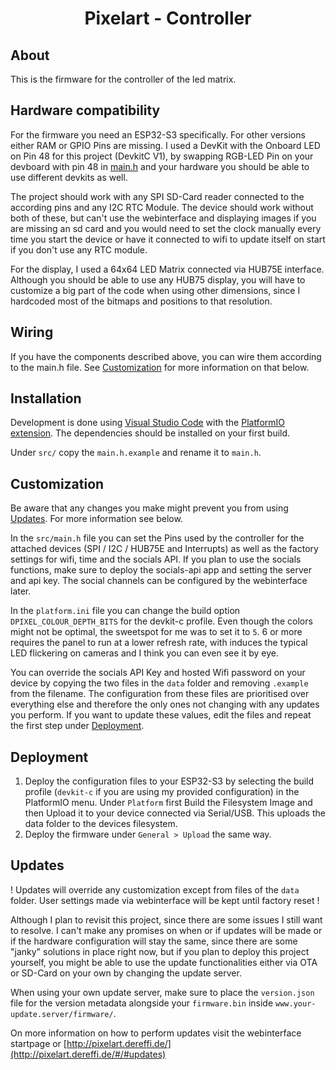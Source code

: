 # <p align="center">Pixelart - Controller</p>

## About

This is the firmware for the controller of the led matrix.

## Hardware compatibility

For the firmware you need an ESP32-S3 specifically. For other versions either RAM or GPIO Pins are missing. I used a DevKit with the Onboard LED on Pin 48 for this project (DevkitC V1), by swapping RGB-LED Pin on your devboard with pin 48 in [main.h](./src/main.h) and your hardware you should be able to use different devkits as well.

The project should work with any SPI SD-Card reader connected to the according pins and any I2C RTC Module. The device should work without both of these, but can't use the webinterface and displaying images if you are missing an sd card and you would need to set the clock manually every time you start the device or have it connected to wifi to update itself on start if you don't use any RTC module.

For the display, I used a 64x64 LED Matrix connected via HUB75E interface. Although you should be able to use any HUB75 display, you will have to customize a big part of the code when using other dimensions, since I hardcoded most of the bitmaps and positions to that resolution.

## Wiring

If you have the components described above, you can wire them according to the main.h file. See [Customization](#customization) for more information on that below.

## Installation

Development is done using [Visual Studio Code](https://code.visualstudio.com/) with the [PlatformIO extension](https://platformio.org/install/ide?install=vscode). The dependencies should be installed on your first build.

Under `src/` copy the `main.h.example` and rename it to `main.h`.

## Customization

Be aware that any changes you make might prevent you from using [Updates](#updates). For more information see below.

In the `src/main.h` file you can set the Pins used by the controller for the attached devices (SPI / I2C / HUB75E and Interrupts) as well as the factory settings for wifi, time and the socials API. If you plan to use the socials functions, make sure to deploy the socials-api app and setting the server and api key. The social channels can be configured by the webinterface later.

In the `platform.ini` file you can change the build option `DPIXEL_COLOUR_DEPTH_BITS` for the devkit-c profile. Even though the colors might not be optimal, the sweetspot for me was to set it to `5`. 6 or more requires the panel to run at a lower refresh rate, with induces the typical LED flickering on cameras and I think you can even see it by eye.

You can override the socials API Key and hosted Wifi password on your device by copying the two files in the `data` folder and removing `.example` from the filename. The configuration from these files are prioritised over everything else and therefore the only ones not changing with any updates you perform. If you want to update these values, edit the files and repeat the first step under [Deployment](#deployment).

## Deployment

1. Deploy the configuration files to your ESP32-S3 by selecting the build profile (`devkit-c` if you are using my provided configuration) in the PlatformIO menu. Under `Platform` first Build the Filesystem Image and then Upload it to your device connected via Serial/USB. This uploads the data folder to the devices filesystem.
1. Deploy the firmware under `General > Upload` the same way.

## Updates

! Updates will override any customization except from files of the `data` folder. User settings made via webinterface will be kept until factory reset !

Although I plan to revisit this project, since there are some issues I still want to resolve. I can't make any promises on when or if updates will be made or if the hardware configuration will stay the same, since there are some "janky" solutions in place right now, but if you plan to deploy this project yourself, you might be able to use the update functionalities either via OTA or SD-Card on your own by changing the update server.

When using your own update server, make sure to place the `version.json` file for the version metadata alongside your `firmware.bin` inside `www.your-update.server/firmware/`.

On more information on how to perform updates visit the webinterface startpage or [http://pixelart.dereffi.de/](http://pixelart.dereffi.de/#/#updates)